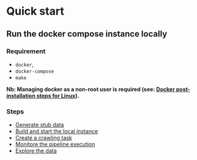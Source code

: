 # Quick start

## Run the docker compose instance locally

### Requirement

- `docker`,
- `docker-compose`
- `make`

__Nb: Managing docker as a non-root user is required (see: [Docker post-installation steps for Linux](https://docs.docker.com/engine/install/linux-postinstall/)).__

### Steps

- [Generate stub data](/docs/services/stub.md#run-stub-data-generation)
- [Build and start the local instance](/docs/dockerCompose.md#manage-the-instance)
- [Create a crawling task](/docs/services/workers.md#create-task)
- [Monitore the pipeline execution](/docs/services/monitoring.md#dashboard)
- [Explore the data](/docs/services/database.md#representation)
